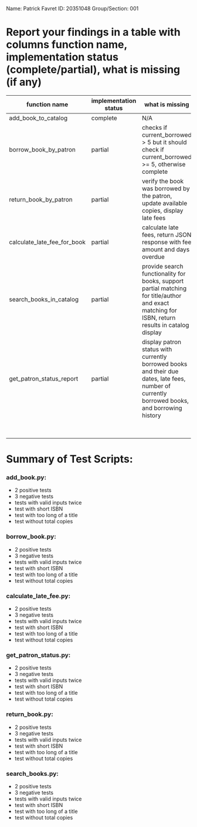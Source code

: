 Name: Patrick Favret
ID: 20351048
Group/Section: 001

# Report your findings in a table with columns function name, implementation status (complete/partial), what is missing (if any)

| function name               | implementation status | what is missing                                                                                                                                  |
| --------------------------- | --------------------- | ------------------------------------------------------------------------------------------------------------------------------------------------ |
| add_book_to_catalog         | complete              | N/A                                                                                                                                              |
| borrow_book_by_patron       | partial               | checks if current_borrowed > 5 but it should check if current_borrowed >= 5, otherwise complete                                                  |
| return_book_by_patron       | partial               | verify the book was borrowed by the patron, update available copies, display late fees                                                           |
| calculate_late_fee_for_book | partial               | calculate late fees, return JSON response with fee amount and days overdue                                                                       |
| search_books_in_catalog     | partial               | provide search functionality for books, support partial matching for title/author and exact matching for ISBN, return results in catalog display |
| get_patron_status_report    | partial               | display patron status with currently borrowed books and their due dates, late fees, number of currently borrowed books, and borrowing history    |
|                             |                       |                                                                                                                                                  |
|                             |                       |                                                                                                                                                  |
|                             |                       |                                                                                                                                                  |
|                             |                       |                                                                                                                                                  |
|                             |                       |                                                                                                                                                  |
|                             |                       |                                                                                                                                                  |
|                             |                       |                                                                                                                                                  |
|                             |                       |                                                                                                                                                  |

# Summary of Test Scripts:

### add_book.py:

- 2 positive tests
- 3 negative tests
- tests with valid inputs twice
- test with short ISBN
- test with too long of a title
- test without total copies

### borrow_book.py:

- 2 positive tests
- 3 negative tests
- tests with valid inputs twice
- test with short ISBN
- test with too long of a title
- test without total copies

### calculate_late_fee.py:

- 2 positive tests
- 3 negative tests
- tests with valid inputs twice
- test with short ISBN
- test with too long of a title
- test without total copies

### get_patron_status.py:

- 2 positive tests
- 3 negative tests
- tests with valid inputs twice
- test with short ISBN
- test with too long of a title
- test without total copies

### return_book.py:

- 2 positive tests
- 3 negative tests
- tests with valid inputs twice
- test with short ISBN
- test with too long of a title
- test without total copies

### search_books.py:

- 2 positive tests
- 3 negative tests
- tests with valid inputs twice
- test with short ISBN
- test with too long of a title
- test without total copies
